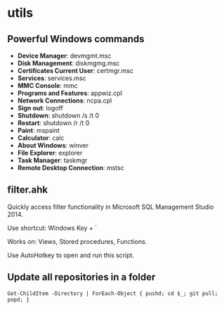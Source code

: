 # utils

## Powerful Windows commands
* **Device Manager**: devmgmt.msc
* **Disk Management**: diskmgmg.msc
* **Certificates Current User**: certmgr.msc
* **Services**: services.msc
* **MMC Console**: mmc
* **Programs and Features**: appwiz.cpl
* **Network Connections**: ncpa.cpl
* **Sign out**: logoff
* **Shutdown**: shutdown /s /t 0
* **Restart**: shutdown /r /t 0
* **Paint**: mspaint
* **Calculator**: calc
* **About Windows**: winver
* **File Explorer**: explorer
* **Task Manager**: taskmgr
* **Remote Desktop Connection**: mstsc

## filter.ahk
Quickly access filter functionality in Microsoft SQL Management Studio 2014.

Use shortcut: Windows Key + `

Works on: Views, Stored procedures, Functions.

Use AutoHotkey to open and run this script.

## Update all repositories in a folder
`Get-ChildItem -Directory | ForEach-Object { pushd; cd $_; git pull; popd; }`  
